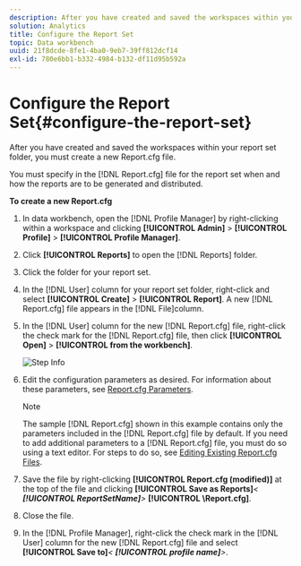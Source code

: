 ```yaml
---
description: After you have created and saved the workspaces within your report set folder, you must create a new Report.cfg file.
solution: Analytics
title: Configure the Report Set
topic: Data workbench
uuid: 21f8dcde-8fe1-4ba0-9eb7-39ff812dcf14
exl-id: 780e6bb1-b332-4984-b132-df11d95b592a
---
```

# Configure the Report Set{#configure-the-report-set}

After you have created and saved the workspaces within your report set folder, you must create a new Report.cfg file.

You must specify in the [!DNL Report.cfg] file for the report set when and how the reports are to be generated and distributed.

**To create a new Report.cfg** 

1. In data workbench, open the [!DNL Profile Manager] by right-clicking within a workspace and clicking **[!UICONTROL Admin]** > **[!UICONTROL Profile]** > **[!UICONTROL Profile Manager]**.
1. Click **[!UICONTROL Reports]** to open the [!DNL Reports] folder.
1. Click the folder for your report set.
1. In the [!DNL User] column for your report set folder, right-click and select **[!UICONTROL Create]** > **[!UICONTROL Report]**. A new [!DNL Report.cfg] file appears in the [!DNL File]column.
1. In the [!DNL User] column for the new [!DNL Report.cfg] file, right-click the check mark for the [!DNL Report.cfg] file, then click **[!UICONTROL Open]** > **[!UICONTROL from the workbench]**.

   ![Step Info](assets/cfg_reportcfg.png)

1. Edit the configuration parameters as desired. For information about these parameters, see [Report.cfg Parameters](../../../../../home/c-rpt-oview/c-rpt-param-ref/c-rpt-param.md#concept-838e59d72d3f4cb29ee15f5c7eb0ceff).

   >[!NOTE]
   >
   >The sample [!DNL Report.cfg] shown in this example contains only the parameters included in the [!DNL Report.cfg] file by default. If you need to add additional parameters to a [!DNL Report.cfg] file, you must do so using a text editor. For steps to do so, see [Editing Existing Report.cfg Files](../../../../../home/c-rpt-oview/c-work-rpt-sets/c-edit-ex-rpt-files/c-edit-ex-rpt-files.md#concept-96fd57159f454defa09bd18655a12887).

1. Save the file by right-clicking **[!UICONTROL Report.cfg (modified)]** at the top of the file and clicking **[!UICONTROL Save as Reports\]***< **[!UICONTROL ReportSetName]**>* **[!UICONTROL \Report.cfg]**.
1. Close the file.
1. In the [!DNL Profile Manager], right-click the check mark in the [!DNL User] column for the new [!DNL Report.cfg] file and select **[!UICONTROL Save to]***< **[!UICONTROL profile name]**>*.
